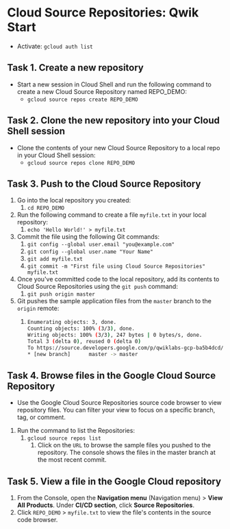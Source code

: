 # Cloud Source Repositories: Qwik Start

- Activate: `gcloud auth list`


## Task 1. Create a new repository

- Start a new session in Cloud Shell and run the following command to create a new Cloud Source Repository named REPO_DEMO:
  - `gcloud source repos create REPO_DEMO`

## Task 2. Clone the new repository into your Cloud Shell session

- Clone the contents of your new Cloud Source Repository to a local repo in your Cloud Shell session:
  - `gcloud source repos clone REPO_DEMO`

## Task 3. Push to the Cloud Source Repository

1. Go into the local repository you created:
   1. `cd REPO_DEMO`
2. Run the following command to create a file `myfile.txt` in your local repository:
   1. `echo 'Hello World!' > myfile.txt`
3. Commit the file using the following Git commands:
   1. `git config --global user.email "you@example.com"`
   2. `git config --global user.name "Your Name"`
   3. `git add myfile.txt`
   4. `git commit -m "First file using Cloud Source Repositories" myfile.txt`
4. Once you've committed code to the local repository, add its contents to Cloud Source Repositories using the `git push` command:
   1. `git push origin master`
5. Git pushes the sample application files from the `master` branch to the `origin` remote:
   1. ```bash
      Enumerating objects: 3, done.
      Counting objects: 100% (3/3), done.
      Writing objects: 100% (3/3), 247 bytes | 0 bytes/s, done.
      Total 3 (delta 0), reused 0 (delta 0)
      To https://source.developers.google.com/p/qwiklabs-gcp-ba5b4dcd/r/REPO_DEMO
      * [new branch]      master -> master
      ```

## Task 4. Browse files in the Google Cloud Source Repository

- Use the Google Cloud Source Repositories source code browser to view repository files. You can filter your view to focus on a specific branch, tag, or comment.

1. Run the command to list the Repositories:
   1. `gcloud source repos list`
      1. Click on the `URL` to browse the sample files you pushed to the repository. The console shows the files in the master branch at the most recent commit.

## Task 5. View a file in the Google Cloud repository

1. From the Console, open the **Navigation menu** (Navigation menu) > **View All Products**. Under **CI/CD section**, click **Source Repositories**.
2. Click `REPO_DEMO` > `myfile.txt` to view the file's contents in the source code browser.